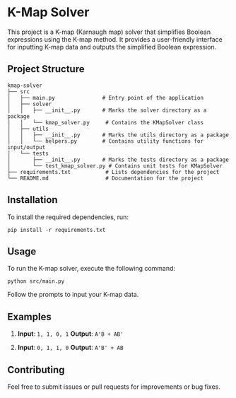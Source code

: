 # K-Map Solver

This project is a K-map (Karnaugh map) solver that simplifies Boolean expressions using the K-map method. It provides a user-friendly interface for inputting K-map data and outputs the simplified Boolean expression.

## Project Structure

```
kmap-solver
├── src
│   ├── main.py               # Entry point of the application
│   ├── solver
│   │   ├── __init__.py       # Marks the solver directory as a package
│   │   └── kmap_solver.py     # Contains the KMapSolver class
│   ├── utils
│   │   ├── __init__.py       # Marks the utils directory as a package
│   │   └── helpers.py        # Contains utility functions for input/output
│   └── tests
│       ├── __init__.py       # Marks the tests directory as a package
│       └── test_kmap_solver.py # Contains unit tests for KMapSolver
├── requirements.txt           # Lists dependencies for the project
└── README.md                  # Documentation for the project
```

## Installation

To install the required dependencies, run:

```
pip install -r requirements.txt
```

## Usage

To run the K-map solver, execute the following command:

```
python src/main.py
```

Follow the prompts to input your K-map data.

## Examples

1. **Input**: `1, 1, 0, 1`
   **Output**: `A'B + AB'`

2. **Input**: `0, 1, 1, 0`
   **Output**: `A'B' + AB`

## Contributing

Feel free to submit issues or pull requests for improvements or bug fixes.
